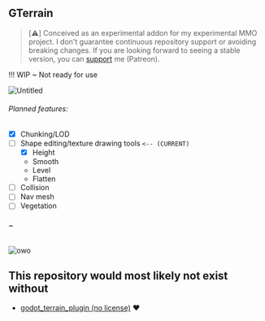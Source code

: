 ## GTerrain

> [:warning:] Conceived as an experimental addon for my experimental MMO project. I don't guarantee continuous repository support or avoiding breaking changes. If you are looking forward to seeing a stable version, you can [support](https://www.patreon.com/mewiof) me (Patreon).

!!! WIP ~ Not ready for use

![Untitled](https://user-images.githubusercontent.com/115415388/200151360-5ed2db1f-036d-49b4-99cf-8a7dc6320781.png)

###### Planned features:
- [x] Chunking/LOD
- [ ] Shape editing/texture drawing tools `<-- (CURRENT)`
	- [x] Height
	- Smooth
	- Level
	- Flatten
- [ ] Collision
- [ ] Nav mesh
- [ ] Vegetation

###### ~

![owo](https://user-images.githubusercontent.com/115415388/199553924-56340543-bac6-415d-a0c0-9b26f370e696.gif)

## This repository would most likely not exist without
- [godot_terrain_plugin (no license)](https://github.com/Zylann/godot_terrain_plugin) :heart:
